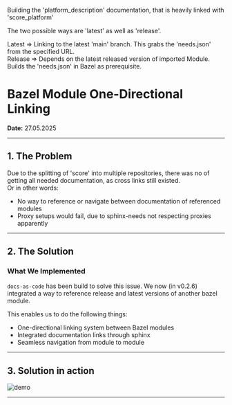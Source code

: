 Building the 'platform_description' documentation, that is heavily linked with 'score_platform'

The two possible ways are 'latest' as well as 'release'. 

Latest => Linking to the latest 'main' branch. This grabs the 'needs.json' from the specified URL.  
Release => Depends on the latest released version of imported Module. Builds the 'needs.json' in Bazel as prerequisite.


# Bazel Module One-Directional Linking 

**Date:** 27.05.2025

---

## 1. The Problem
Due to the splitting of 'score' into multiple repositories, there was no of getting all needed documentation, as cross links still existed.  
Or in other words:
- No way to reference or navigate between documentation of referenced modules
- Proxy setups would fail, due to sphinx-needs not respecting proxies apparently

---

## 2. The Solution 

### What We Implemented
`docs-as-code` has been build to solve this issue. We now (in v0.2.6) integrated a way to reference release and latest versions of another bazel module.

This enables us to do the following things:
- One-directional linking system between Bazel modules
- Integrated documentation links through sphinx
- Seamless navigation from module to module


---

## 3. Solution in action

![demo](demo.gif)

---

